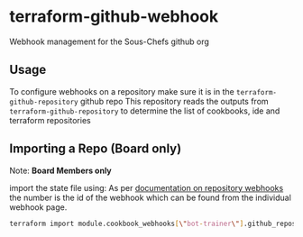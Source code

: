 # terraform-github-webhook

Webhook management for the Sous-Chefs github org

## Usage

To configure webhooks on a repository make sure it is in the `terraform-github-repository` github repo
This repository reads the outputs from `terraform-github-repository` to determine the list of cookbooks, ide and terraform repositories

## Importing a Repo (Board only)

Note: **Board Members only**

import the state file using:
As per [documentation on repository webhooks](https://registry.terraform.io/providers/integrations/github/latest/docs/resources/repository_webhook#import) the number is the id of the webhook which can be found from the individual webhook page.

```bash
terraform import module.cookbook_webhooks[\"bot-trainer\"].github_repository_webhook.label_validator bot-trainer/305575727
```
